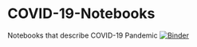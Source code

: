 # COVID-19-Notebooks
Notebooks that describe COVID-19 Pandemic
[![Binder](https://mybinder.org/badge.svg)](https://mybinder.org/v2/gh/dasaep/COVID-19-Notebooks/master?filepath=index.ipynb)
